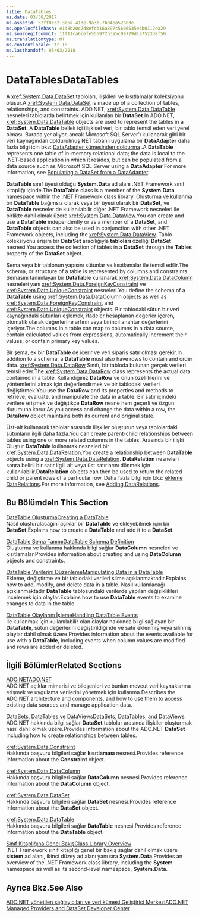 ```yaml
---
title: DataTables
ms.date: 03/30/2017
ms.assetid: 52ff0e32-3e5a-41de-9a3b-7b04ea52b83e
ms.openlocfilehash: e148b20c7d8efdb16a897c5606535e4b0112ea29
ms.sourcegitcommit: 11f11ca6cefe555972b3a5c99729d1a7523d8f50
ms.translationtype: MT
ms.contentlocale: tr-TR
ms.lasthandoff: 05/03/2018
---
```

# <a name="datatables"></a><span data-ttu-id="4fc12-102">DataTables</span><span class="sxs-lookup"><span data-stu-id="4fc12-102">DataTables</span></span>
<span data-ttu-id="4fc12-103">A <xref:System.Data.DataSet> tabloları, ilişkileri ve kısıtlamalar koleksiyonu oluşur.</span><span class="sxs-lookup"><span data-stu-id="4fc12-103">A <xref:System.Data.DataSet> is made up of a collection of tables, relationships, and constraints.</span></span> <span data-ttu-id="4fc12-104">ADO.NET, <xref:System.Data.DataTable> nesneleri tablolarda belirtmek için kullanılan bir **DataSet**.</span><span class="sxs-lookup"><span data-stu-id="4fc12-104">In ADO.NET, <xref:System.Data.DataTable> objects are used to represent the tables in a **DataSet**.</span></span> <span data-ttu-id="4fc12-105">A **DataTable** bellek içi ilişkisel veri; bir tablo temsil eden veri yerel olması. Burada yer alıyor, ancak Microsoft SQL Server'ı kullanarak gibi bir veri kaynağından doldurulmuş NET tabanlı uygulama bir **DataAdapter** daha fazla bilgi için bkz: [DataAdapter kümesinden doldurma](../../../../../docs/framework/data/adonet/populating-a-dataset-from-a-dataadapter.md) .</span><span class="sxs-lookup"><span data-stu-id="4fc12-105">A **DataTable** represents one table of in-memory relational data; the data is local to the .NET-based application in which it resides, but can be populated from a data source such as Microsoft SQL Server using a **DataAdapter** For more information, see [Populating a DataSet from a DataAdapter](../../../../../docs/framework/data/adonet/populating-a-dataset-from-a-dataadapter.md).</span></span>  
  
 <span data-ttu-id="4fc12-106">**DataTable** sınıf üyesi olduğu **System.Data** ad alanı .NET Framework sınıf kitaplığı içinde.</span><span class="sxs-lookup"><span data-stu-id="4fc12-106">The **DataTable** class is a member of the **System.Data** namespace within the .NET Framework class library.</span></span> <span data-ttu-id="4fc12-107">Oluşturma ve kullanma bir **DataTable** bağımsız olarak veya bir üyesi olarak bir **DataSet**, ve **DataTable** nesneler de kullanılabilir diğer .NET Framework nesneleri ile birlikte dahil olmak üzere <xref:System.Data.DataView>.</span><span class="sxs-lookup"><span data-stu-id="4fc12-107">You can create and use a **DataTable** independently or as a member of a **DataSet**, and **DataTable** objects can also be used in conjunction with other .NET Framework objects, including the <xref:System.Data.DataView>.</span></span> <span data-ttu-id="4fc12-108">Tablo koleksiyonu erişim bir **DataSet** aracılığıyla **tabloları** özelliği **DataSet** nesnesi.</span><span class="sxs-lookup"><span data-stu-id="4fc12-108">You access the collection of tables in a **DataSet** through the **Tables** property of the **DataSet** object.</span></span>  
  
 <span data-ttu-id="4fc12-109">Şema veya bir tablonun yapısını sütunlar ve kısıtlamalar ile temsil edilir.</span><span class="sxs-lookup"><span data-stu-id="4fc12-109">The schema, or structure of a table is represented by columns and constraints.</span></span> <span data-ttu-id="4fc12-110">Şemasını tanımlayan bir **DataTable** kullanarak <xref:System.Data.DataColumn> nesneleri yanı <xref:System.Data.ForeignKeyConstraint> ve <xref:System.Data.UniqueConstraint> nesneleri.</span><span class="sxs-lookup"><span data-stu-id="4fc12-110">You define the schema of a **DataTable** using <xref:System.Data.DataColumn> objects as well as <xref:System.Data.ForeignKeyConstraint> and <xref:System.Data.UniqueConstraint> objects.</span></span> <span data-ttu-id="4fc12-111">Bir tablodaki sütun bir veri kaynağındaki sütunları eşlemek, ifadeler hesaplanan değerler içeren, otomatik olarak değerlerine artırın veya birincil anahtar değerlerini içeriyor.</span><span class="sxs-lookup"><span data-stu-id="4fc12-111">The columns in a table can map to columns in a data source, contain calculated values from expressions, automatically increment their values, or contain primary key values.</span></span>  
  
 <span data-ttu-id="4fc12-112">Bir şema, ek bir **DataTable** de içerir ve veri sipariş satır olması gerekir.</span><span class="sxs-lookup"><span data-stu-id="4fc12-112">In addition to a schema, a **DataTable** must also have rows to contain and order data.</span></span> <span data-ttu-id="4fc12-113"><xref:System.Data.DataRow> Sınıfı, bir tabloda bulunan gerçek verileri temsil eder.</span><span class="sxs-lookup"><span data-stu-id="4fc12-113">The <xref:System.Data.DataRow> class represents the actual data contained in a table.</span></span> <span data-ttu-id="4fc12-114">Kullandığınız **DataRow** ve onun özelliklerini ve yöntemlerini almak için değerlendirmek ve bir tablodaki verileri değiştirmek.</span><span class="sxs-lookup"><span data-stu-id="4fc12-114">You use the **DataRow** and its properties and methods to retrieve, evaluate, and manipulate the data in a table.</span></span> <span data-ttu-id="4fc12-115">Bir satır içindeki verilere erişmek ve değiştikçe **DataRow** nesne hem geçerli ve özgün durumuna korur.</span><span class="sxs-lookup"><span data-stu-id="4fc12-115">As you access and change the data within a row, the **DataRow** object maintains both its current and original state.</span></span>  
  
 <span data-ttu-id="4fc12-116">Üst-alt kullanarak tablolar arasında ilişkiler oluşturun veya tablolardaki sütunların ilgili daha fazla.</span><span class="sxs-lookup"><span data-stu-id="4fc12-116">You can create parent-child relationships between tables using one or more related columns in the tables.</span></span> <span data-ttu-id="4fc12-117">Arasında bir ilişki Oluştur **DataTable** kullanarak nesneleri bir <xref:System.Data.DataRelation>.</span><span class="sxs-lookup"><span data-stu-id="4fc12-117">You create a relationship between **DataTable** objects using a <xref:System.Data.DataRelation>.</span></span> <span data-ttu-id="4fc12-118">**DataRelation** nesneleri sonra belirli bir satır ilgili alt veya üst satırlarını dönmek için kullanılabilir.</span><span class="sxs-lookup"><span data-stu-id="4fc12-118">**DataRelation** objects can then be used to return the related child or parent rows of a particular row.</span></span> <span data-ttu-id="4fc12-119">Daha fazla bilgi için bkz: [ekleme DataRelations](../../../../../docs/framework/data/adonet/dataset-datatable-dataview/adding-datarelations.md).</span><span class="sxs-lookup"><span data-stu-id="4fc12-119">For more information, see [Adding DataRelations](../../../../../docs/framework/data/adonet/dataset-datatable-dataview/adding-datarelations.md).</span></span>  
  
## <a name="in-this-section"></a><span data-ttu-id="4fc12-120">Bu Bölümde</span><span class="sxs-lookup"><span data-stu-id="4fc12-120">In This Section</span></span>  
 [<span data-ttu-id="4fc12-121">DataTable Oluşturma</span><span class="sxs-lookup"><span data-stu-id="4fc12-121">Creating a DataTable</span></span>](../../../../../docs/framework/data/adonet/dataset-datatable-dataview/creating-a-datatable.md)  
 <span data-ttu-id="4fc12-122">Nasıl oluşturulacağını açıklar bir **DataTable** ve ekleyebilmek için bir **DataSet**.</span><span class="sxs-lookup"><span data-stu-id="4fc12-122">Explains how to create a **DataTable** and add it to a **DataSet**.</span></span>  
  
 [<span data-ttu-id="4fc12-123">DataTable Şema Tanımı</span><span class="sxs-lookup"><span data-stu-id="4fc12-123">DataTable Schema Definition</span></span>](../../../../../docs/framework/data/adonet/dataset-datatable-dataview/datatable-schema-definition.md)  
 <span data-ttu-id="4fc12-124">Oluşturma ve kullanma hakkında bilgi sağlar **DataColumn** nesneleri ve kısıtlamalar.</span><span class="sxs-lookup"><span data-stu-id="4fc12-124">Provides information about creating and using **DataColumn** objects and constraints.</span></span>  
  
 [<span data-ttu-id="4fc12-125">DataTable Verilerini Düzenleme</span><span class="sxs-lookup"><span data-stu-id="4fc12-125">Manipulating Data in a DataTable</span></span>](../../../../../docs/framework/data/adonet/dataset-datatable-dataview/manipulating-data-in-a-datatable.md)  
 <span data-ttu-id="4fc12-126">Ekleme, değiştirme ve bir tablodaki verileri silme açıklanmaktadır.</span><span class="sxs-lookup"><span data-stu-id="4fc12-126">Explains how to add, modify, and delete data in a table.</span></span> <span data-ttu-id="4fc12-127">Nasıl kullanılacağı açıklanmaktadır **DataTable** tablosundaki verilerde yapılan değişiklikleri incelemek için olaylar.</span><span class="sxs-lookup"><span data-stu-id="4fc12-127">Explains how to use **DataTable** events to examine changes to data in the table.</span></span>  
  
 [<span data-ttu-id="4fc12-128">DataTable Olaylarını İşleme</span><span class="sxs-lookup"><span data-stu-id="4fc12-128">Handling DataTable Events</span></span>](../../../../../docs/framework/data/adonet/dataset-datatable-dataview/handling-datatable-events.md)  
 <span data-ttu-id="4fc12-129">İle kullanmak için kullanılabilir olan olaylar hakkında bilgi sağlayan bir **DataTable**, sütun değerlerini değiştirildiğinde ve satır eklenmiş veya silinmiş olaylar dahil olmak üzere.</span><span class="sxs-lookup"><span data-stu-id="4fc12-129">Provides information about the events available for use with a **DataTable**, including events when column values are modified and rows are added or deleted.</span></span>  
  
## <a name="related-sections"></a><span data-ttu-id="4fc12-130">İlgili Bölümler</span><span class="sxs-lookup"><span data-stu-id="4fc12-130">Related Sections</span></span>  
 [<span data-ttu-id="4fc12-131">ADO.NET</span><span class="sxs-lookup"><span data-stu-id="4fc12-131">ADO.NET</span></span>](../../../../../docs/framework/data/adonet/index.md)  
 <span data-ttu-id="4fc12-132">ADO.NET açıklar mimarisi ve bileşenleri ve bunları mevcut veri kaynaklarına erişmek ve uygulama verilerini yönetmek için kullanma.</span><span class="sxs-lookup"><span data-stu-id="4fc12-132">Describes the ADO.NET architecture and components, and how to use them to access existing data sources and manage application data.</span></span>  
  
 [<span data-ttu-id="4fc12-133">DataSets, DataTables ve DataViews</span><span class="sxs-lookup"><span data-stu-id="4fc12-133">DataSets, DataTables, and DataViews</span></span>](../../../../../docs/framework/data/adonet/dataset-datatable-dataview/index.md)  
 <span data-ttu-id="4fc12-134">ADO.NET hakkında bilgi sağlar **DataSet** tablolar arasında ilişkiler oluşturmak nasıl dahil olmak üzere.</span><span class="sxs-lookup"><span data-stu-id="4fc12-134">Provides information about the ADO.NET **DataSet** including how to create relationships between tables.</span></span>  
  
 <xref:System.Data.Constraint>  
 <span data-ttu-id="4fc12-135">Hakkında başvuru bilgileri sağlar **kısıtlaması** nesnesi.</span><span class="sxs-lookup"><span data-stu-id="4fc12-135">Provides reference information about the **Constraint** object.</span></span>  
  
 <xref:System.Data.DataColumn>  
 <span data-ttu-id="4fc12-136">Hakkında başvuru bilgileri sağlar **DataColumn** nesnesi.</span><span class="sxs-lookup"><span data-stu-id="4fc12-136">Provides reference information about the **DataColumn** object.</span></span>  
  
 <xref:System.Data.DataSet>  
 <span data-ttu-id="4fc12-137">Hakkında başvuru bilgileri sağlar **DataSet** nesnesi.</span><span class="sxs-lookup"><span data-stu-id="4fc12-137">Provides reference information about the **DataSet** object.</span></span>  
  
 <xref:System.Data.DataTable>  
 <span data-ttu-id="4fc12-138">Hakkında başvuru bilgileri sağlar **DataTable** nesnesi.</span><span class="sxs-lookup"><span data-stu-id="4fc12-138">Provides reference information about the **DataTable** object.</span></span>  
  
 [<span data-ttu-id="4fc12-139">Sınıf Kitaplığına Genel Bakış</span><span class="sxs-lookup"><span data-stu-id="4fc12-139">Class Library Overview</span></span>](../../../../../docs/standard/class-library-overview.md)  
 <span data-ttu-id="4fc12-140">.NET Framework sınıf kitaplığı genel bir bakış sağlar dahil olmak üzere **sistem** ad alanı, ikinci düzey ad alanı yanı sıra **System.Data**.</span><span class="sxs-lookup"><span data-stu-id="4fc12-140">Provides an overview of the .NET Framework class library, including the **System** namespace as well as its second-level namespace, **System.Data**.</span></span>  
  
## <a name="see-also"></a><span data-ttu-id="4fc12-141">Ayrıca Bkz.</span><span class="sxs-lookup"><span data-stu-id="4fc12-141">See Also</span></span>  
 [<span data-ttu-id="4fc12-142">ADO.NET yönetilen sağlayıcıları ve veri kümesi Geliştirici Merkezi</span><span class="sxs-lookup"><span data-stu-id="4fc12-142">ADO.NET Managed Providers and DataSet Developer Center</span></span>](http://go.microsoft.com/fwlink/?LinkId=217917)
